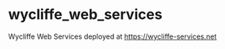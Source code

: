 wycliffe_web_services
=====================

Wycliffe Web Services deployed at https://wycliffe-services.net
